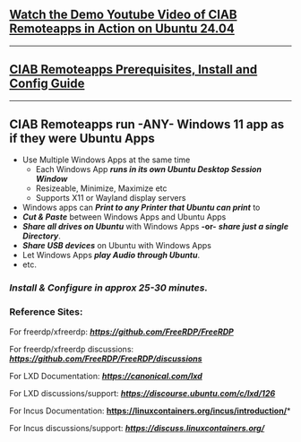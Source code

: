 ## [Watch the Demo Youtube Video of CIAB Remoteapps in Action on Ubuntu 24.04](https://youtu.be/q-p3xN5Cfug?si=1zuxb_dq8i_96T_L)
---
## [CIAB Remoteapps Prerequisites, Install and Config Guide](https://github.com/bmullan/ciab-remoteapps/blob/main/CIAB%20Remoteapps%20Install%20and%20Config%20Guide%20v1.3.pdf)
---
## CIAB Remoteapps run -ANY- Windows 11 app as if they were Ubuntu Apps
- Use Multiple Windows Apps at the same time
   - Each Windows App ***runs in its own Ubuntu Desktop Session Window***
   - Resizeable, Minimize, Maximize etc
   - Supports X11 or Wayland display servers 
- Windows apps can ***Print to any Printer that Ubuntu can print*** to
- ***Cut & Paste*** between Windows Apps and Ubuntu Apps
- ***Share all drives on Ubuntu*** with Windows Apps **-or-** ***share just a single Directory***.
- ***Share USB devices*** on Ubuntu with Windows Apps
- Let Windows Apps ***play Audio through Ubuntu***.
- etc.

### *Install & Configure in approx 25-30 minutes.*

### Reference Sites:

For freerdp/xfreerdp: ***https://github.com/FreeRDP/FreeRDP***    

For freerdp/xfreerdp discussions: ***https://github.com/FreeRDP/FreeRDP/discussions***

For LXD Documentation: ***https://canonical.com/lxd***   

For LXD discussions/support: ***https://discourse.ubuntu.com/c/lxd/126***   

For Incus Documentation:  **https://linuxcontainers.org/incus/introduction/***   

For Incus discussions/support:  ***https://discuss.linuxcontainers.org/***   

